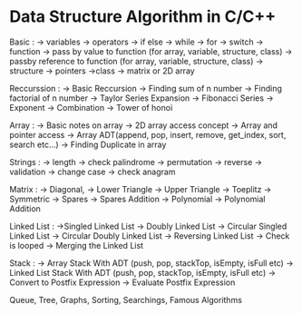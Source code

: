 # Data Structure Algorithm in C/C++

Basic : 
    -> variables
    -> operators
    -> if else
    -> while
    -> for
    -> switch
    -> function
    -> pass by value to function (for array, variable, structure, class)
    -> passby reference to function (for array, variable, structure, class)
    -> structure
    -> pointers
    ->class
    -> matrix or 2D array
  
Reccurssion : 
    -> Basic Reccursion
    -> Finding sum of n number
    -> Finding factorial of n number
    -> Taylor Series Expansion
    -> Fibonacci Series
    -> Exponent
    -> Combination
    -> Tower of honoi
    
 Array :
    -> Basic notes on array
    -> 2D array access concept
    -> Array and pointer access
    -> Array ADT(append, pop, insert, remove, get_index, sort, search etc...)
    -> Finding Duplicate in array


Strings : 
    -> length
    -> check palindrome
    -> permutation
    -> reverse
    -> validation
    -> change case
    -> check anagram
    
Matrix :
    -> Diagonal, 
    -> Lower Triangle
    -> Upper Triangle
    -> Toeplitz
    -> Symmetric
    -> Spares
    -> Spares Addition
    -> Polynomial
    -> Polynomial Addition
    
Linked List :
    ->Singled Linked List
    -> Doubly Linked List
    -> Circular Singled Linked List
    -> Circular Doubly Linked List
    -> Reversing Linked List
    -> Check is looped
    -> Merging the Linked List
    
Stack :
    -> Array Stack With ADT (push, pop, stackTop, isEmpty, isFull etc)
    -> Linked List Stack With ADT (push, pop, stackTop, isEmpty, isFull etc)
    -> Convert to Postfix Expression
    -> Evaluate Postfix Expression
    
Queue, Tree, Graphs, Sorting, Searchings, Famous Algorithms
